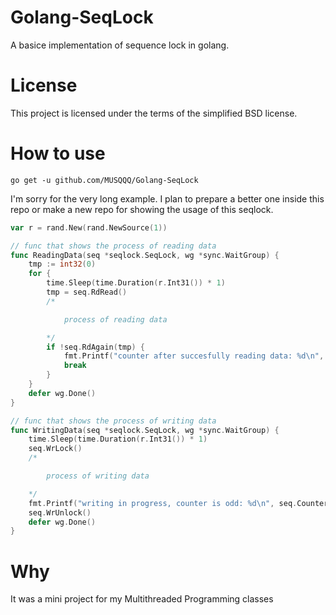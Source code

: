 # Golang-SeqLock
A basice implementation of sequence lock in golang.
# License
This project is licensed under the terms of the simplified BSD license.
# How to use
```
go get -u github.com/MUSQQQ/Golang-SeqLock
```
I'm sorry for the very long example. I plan to prepare a better one inside this repo or make a new repo for showing the usage of this seqlock.
```go
var r = rand.New(rand.NewSource(1))

// func that shows the process of reading data
func ReadingData(seq *seqlock.SeqLock, wg *sync.WaitGroup) {
	tmp := int32(0)
	for {
		time.Sleep(time.Duration(r.Int31()) * 1)
		tmp = seq.RdRead()
		/*

			process of reading data

		*/
		if !seq.RdAgain(tmp) {
			fmt.Printf("counter after succesfully reading data: %d\n", tmp)
			break
		}
	}
	defer wg.Done()
}

// func that shows the process of writing data
func WritingData(seq *seqlock.SeqLock, wg *sync.WaitGroup) {
	time.Sleep(time.Duration(r.Int31()) * 1)
	seq.WrLock()
	/*

		process of writing data

	*/
	fmt.Printf("writing in progress, counter is odd: %d\n", seq.Counter)
	seq.WrUnlock()
	defer wg.Done()
}
```

# Why
It was a mini project for my Multithreaded Programming classes